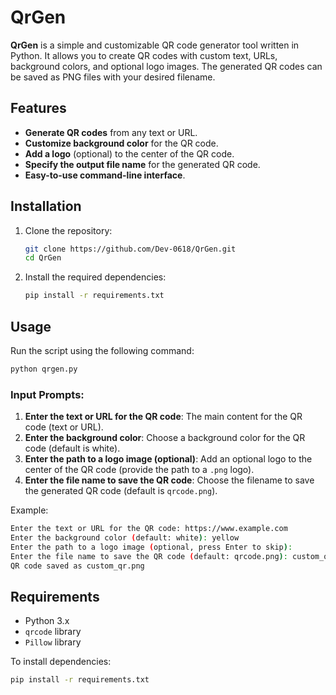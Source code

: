 # QrGen

**QrGen** is a simple and customizable QR code generator tool written in Python. It allows you to create QR codes with custom text, URLs, background colors, and optional logo images. The generated QR codes can be saved as PNG files with your desired filename.

## Features

- **Generate QR codes** from any text or URL.
- **Customize background color** for the QR code.
- **Add a logo** (optional) to the center of the QR code.
- **Specify the output file name** for the generated QR code.
- **Easy-to-use command-line interface**.

## Installation

1. Clone the repository:

   ```bash
   git clone https://github.com/Dev-0618/QrGen.git
   cd QrGen
   ```

2. Install the required dependencies:

   ```bash
   pip install -r requirements.txt
   ```

## Usage

Run the script using the following command:

```bash
python qrgen.py
```

### Input Prompts:
1. **Enter the text or URL for the QR code**: The main content for the QR code (text or URL).
2. **Enter the background color**: Choose a background color for the QR code (default is white).
3. **Enter the path to a logo image (optional)**: Add an optional logo to the center of the QR code (provide the path to a `.png` logo).
4. **Enter the file name to save the QR code**: Choose the filename to save the generated QR code (default is `qrcode.png`).

Example:

```bash
Enter the text or URL for the QR code: https://www.example.com
Enter the background color (default: white): yellow
Enter the path to a logo image (optional, press Enter to skip): 
Enter the file name to save the QR code (default: qrcode.png): custom_qr.png
QR code saved as custom_qr.png
```

## Requirements

- Python 3.x
- `qrcode` library
- `Pillow` library

To install dependencies:

```bash
pip install -r requirements.txt
```
